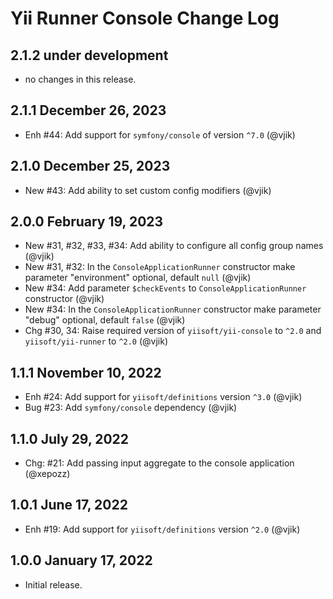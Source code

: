 # Yii Runner Console Change Log

## 2.1.2 under development

- no changes in this release.

## 2.1.1 December 26, 2023

- Enh #44: Add support for `symfony/console` of version `^7.0` (@vjik)

## 2.1.0 December 25, 2023

- New #43: Add ability to set custom config modifiers (@vjik)

## 2.0.0 February 19, 2023

- New #31, #32, #33, #34: Add ability to configure all config group names (@vjik)
- New #31, #32: In the `ConsoleApplicationRunner` constructor make parameter "environment" optional,
  default `null` (@vjik)
- New #34: Add parameter `$checkEvents` to `ConsoleApplicationRunner` constructor (@vjik)
- New #34: In the `ConsoleApplicationRunner` constructor make parameter "debug" optional, default `false` (@vjik)
- Chg #30, 34: Raise required version of `yiisoft/yii-console` to `^2.0` and `yiisoft/yii-runner` to `^2.0` (@vjik)

## 1.1.1 November 10, 2022

- Enh #24: Add support for `yiisoft/definitions` version `^3.0` (@vjik)
- Bug #23: Add `symfony/console` dependency (@vjik)

## 1.1.0 July 29, 2022

- Chg: #21: Add passing input aggregate to the console application (@xepozz)

## 1.0.1 June 17, 2022

- Enh #19: Add support for `yiisoft/definitions` version `^2.0` (@vjik)

## 1.0.0 January 17, 2022

- Initial release.
